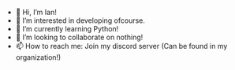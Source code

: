 - 👋 Hi, I’m Ian!
- 👀 I’m interested in developing ofcourse.
- 🌱 I’m currently learning Python!
- 💞️ I’m looking to collaborate on nothing!
- 📫 How to reach me: Join my discord server (Can be found in my organization!)
